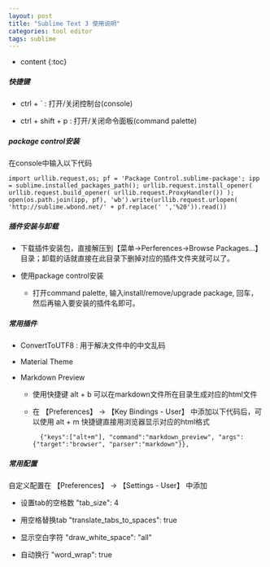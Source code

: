 ```yaml
---
layout: post
title: "Sublime Text 3 使用说明"
categories: tool editor
tags: sublime
---
```


* content
{:toc}

##### 快捷键

* ctrl + ` : 打开/关闭控制台(console)

* ctrl + shift + p : 打开/关闭命令面板(command palette)

##### package control安装

在console中输入以下代码

    import urllib.request,os; pf = 'Package Control.sublime-package'; ipp = sublime.installed_packages_path(); urllib.request.install_opener( urllib.request.build_opener( urllib.request.ProxyHandler()) ); open(os.path.join(ipp, pf), 'wb').write(urllib.request.urlopen( 'http://sublime.wbond.net/' + pf.replace(' ','%20')).read()) 

##### 插件安装与卸载

* 下载插件安装包，直接解压到【菜单->Perferences->Browse Packages…】目录；卸载的话就直接在此目录下删掉对应的插件文件夹就可以了。

* 使用package control安装

    + 打开command palette, 输入install/remove/upgrade package, 回车，然后再输入要安装的插件名即可。

##### 常用插件

* ConvertToUTF8 : 用于解决文件中的中文乱码

* Material Theme

* Markdown Preview

    + 使用快捷键 alt + b 可以在markdown文件所在目录生成对应的html文件

    + 在 【Preferences】 -> 【Key Bindings - User】 中添加以下代码后，可以使用 alt + m 快捷键直接用浏览器显示对应的html格式
        
            {"keys":["alt+m"], "command":"markdown_preview", "args":{"target":"browser", "parser":"markdown"}},

##### 常用配置

自定义配置在 【Preferences】 -> 【Settings - User】 中添加

* 设置tab的空格数     "tab_size": 4

* 用空格替换tab       "translate_tabs_to_spaces": true

* 显示空白字符        "draw_white_space": "all"

* 自动换行            "word_wrap": true


